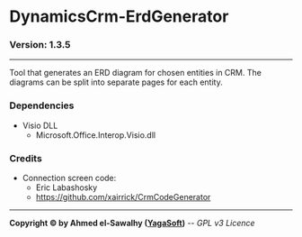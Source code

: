 # DynamicsCrm-ErdGenerator
### Version: 1.3.5
---

Tool that generates an ERD diagram for chosen entities in CRM. The diagrams can be split into separate pages for each entity.

### Dependencies

  + Visio DLL
	+ Microsoft.Office.Interop.Visio.dll

### Credits

  + Connection screen code:
	+ Eric Labashosky
	+ https://github.com/xairrick/CrmCodeGenerator

---
**Copyright &copy; by Ahmed el-Sawalhy ([YagaSoft](http://yagasoft.com))** -- _GPL v3 Licence_
